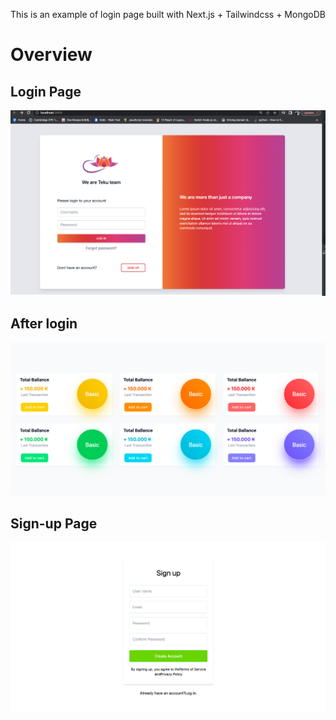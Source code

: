This is an example of login page built with Next.js +  Tailwindcss + MongoDB

# Overview

## Login Page

![login page](docs/images/login-page.png)

## After login

![after login](docs/images/after-login.png)

## Sign-up Page

![sign up page](docs/images/signup-page.png)

